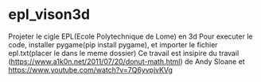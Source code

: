 # epl_vison3d
Projeter le cigle EPL(Ecole Polytechnique de Lome) en 3d 
Pour executer le code, installer pygame(pip install pygame), et importer le fichier epl.txt(placer le dans le meme dossier)
Ce travail est insipire du travail (https://www.a1k0n.net/2011/07/20/donut-math.html) de Andy Sloane et https://www.youtube.com/watch?v=7Q6yvpjvKVg
